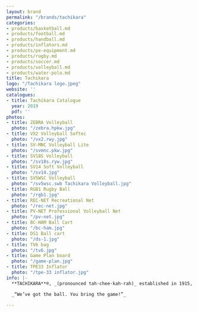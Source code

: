 ```yaml
---
layout: brand
permalink: "/brands/tachikara"
categories:
- products/basketball.md
- products/football.md
- products/handball.md
- products/inflators.md
- products/pe-equipment.md
- products/rugby.md
- products/soccer.md
- products/volleyball.md
- products/water-polo.md
title: Tachikara
logo: "/Tachikara logo.jpeg"
website: ''
catalogues:
- title: Tachikara Catalogue
  year: 2019
  pdf: ''
photos:
- title: ZEBRA Volleyball
  photo: "/zebra.hpkw.jpg"
- title: VX2 Volleyball Softec
  photo: "/vx2.rwy.jpg"
- title: SV-MNC Volleyball Lite
  photo: "/svmnc.pkw.jpg"
- title: SV18S Volleyball
  photo: "/sv18s.ryw.jpg"
- title: SV14 Soft Volleyball
  photo: "/sv14.jpg"
- title: SV5WSC Volleyball
  photo: "/sv5wsc.swb Tachikara Volleyball.jpg"
- title: RGB1 Rugby Ball
  photo: "/rgb1.jpg"
- title: REC-NET Recreational Net
  photo: "/rec-net.jpg"
- title: PV-NET Professional Volleyball Net
  photo: "/pv-net.jpg"
- title: BC-HAM Ball Cart
  photo: "/bc-ham.jpg"
- title: DS1 Ball cart
  photo: "/ds-1.jpg"
- title: TV6 bag
  photo: "/tv6.jpg"
- title: Game Plan board
  photo: "/game-plan.jpg"
- title: TPE33 Inflator
  photo: "/tpe-33 inflator.jpg"
info: |-
  **TACHIKARA**®, _(pronounced tah·chee·kah·rah)_ established in 1915, is a world renown innovator and leader in advanced methods for manufacturing and materials. The brand name is derived from a mythological character in Japanese folklore, Tachikara-Ono-Mikoto, a "god of power."

  _“We’ve got the ball. You bring the game!”_

---
```

